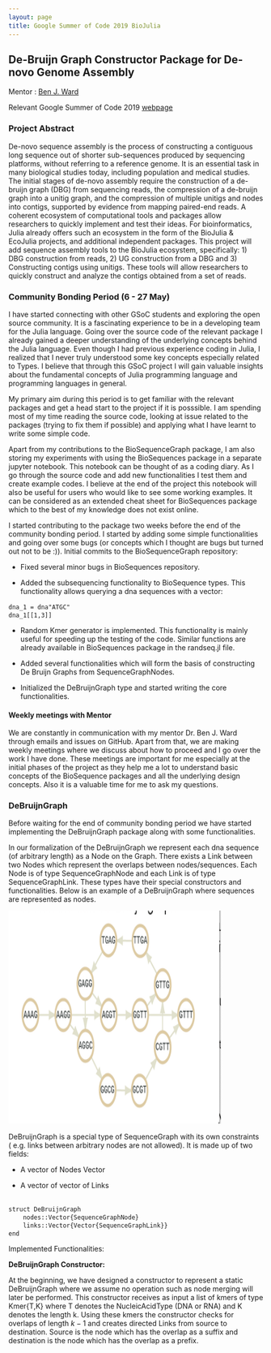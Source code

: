 ```yaml
---
layout: page
title: Google Summer of Code 2019 BioJulia
---
```




## De-Bruijn Graph Constructor Package for De-novo Genome Assembly

Mentor : [Ben J. Ward](http://www.earlham.ac.uk/ben-ward)

Relevant Google Summer of Code 2019 [webpage](https://summerofcode.withgoogle.com/projects/#5248824832950272)


### Project Abstract

De-novo sequence assembly is the process of constructing a contiguous long sequence out of shorter sub-sequences produced by sequencing platforms, without referring to a reference genome. It is an essential task in many biological studies today, including population and medical studies. The initial stages of de-novo assembly require the construction of a de-bruijn graph (DBG) from sequencing reads, the compression of a de-bruijn graph into a unitig graph, and the compression of multiple unitigs and nodes into contigs, supported by evidence from mapping paired-end reads. A coherent ecosystem of computational tools and packages allow researchers to quickly implement and test their ideas. For bioinformatics, Julia already offers such an ecosystem in the form of the BioJulia & EcoJulia projects, and additional independent packages. This project will add sequence assembly tools to the BioJulia ecosystem, specifically: 1) DBG construction from reads, 2) UG construction from a DBG and 3) Constructing contigs using unitigs. These tools will allow researchers to quickly construct and analyze the contigs obtained from a set of reads.


### Community Bonding Period (6 - 27 May)

I have started connecting with other GSoC students and exploring the open source community.
It is a fascinating experience to be in a developing team for the Julia language.
Going over the source code of the relevant package I already gained a deeper understanding of the underlying concepts
behind the Julia language. Even though I had previous experience coding in Julia, I realized that I never truly understood some key
concepts especially related to Types. I believe that through this GSoC project I will gain valuable insights about the fundamental concepts of  Julia programming language and programming languages in general.

My primary aim during this period is to get familiar with the relevant packages and get a head start to the project if it is posssible.
I am spending most of my time reading the source code, looking at issue related to the packages (trying to fix them if possible) and applying what I have learnt to write some simple code.

Apart from my contributions to the BioSequenceGraph package, I am also storing my experiments with using the BioSequences package in a separate jupyter notebook. This notebook can be thought of as a coding  diary. As I go through the source code and add new functionalities I test them and create example codes. I believe at the end  of the  project this notebook will also be useful for users who would like to see some working examples. It can be considered as an extended cheat sheet for BioSequences package which  to the best of my knowledge does not exist online.

I started contributing to the package two weeks before  the end of the community bonding period. I started by adding some simple functionalities and going over some bugs (or concepts which I thought are bugs but turned out not to be :)).
Initial commits to the BioSequenceGraph repository:

- Fixed several minor bugs in BioSequences repository.

- Added the subsequencing functionality to BioSequence types. This functionality allows querying a dna sequences with a vector:

```
dna_1 = dna"ATGC"
dna_1[[1,3]]
```


- Random Kmer generator is implemented. This functionality is mainly useful for speeding up the testing of the code.
Similar functions are already available in BioSequences package in the randseq.jl file.

- Added several functionalities which will form the basis of constructing De Bruijn Graphs from SequenceGraphNodes.

- Initialized the DeBruijnGraph type and started writing the core functionalities.


#### Weekly meetings with Mentor

We are constantly in communication with my mentor Dr. Ben J. Ward through emails and issues on GitHub.
Apart from that, we are making weekly meetings where we discuss about how to proceed and I go over the work I have done.
These meetings are important for me especially at the initial phases of the project as they help me a lot to understand basic concepts of the BioSequence packages  and all the underlying design concepts. Also it is a valuable time for me to ask my questions.


### DeBruijnGraph



Before waiting for the end of community bonding period we have started implementing the DeBruijnGraph package along with some functionalities.

In our formalization of the DeBruijnGraph we represent each dna sequence (of arbitrary length) as a Node on the Graph. There exists a Link between two Nodes which represent the overlaps between nodes/sequences. Each Node is of type SequenceGraphNode and each Link is of type SequenceGraphLink. These types have their special constructors and functionalities. Below is an example of a DeBruijnGraph where sequences are represented as nodes.

<a href="../assets/publpics/debru2.png">
    <img src="../assets/publpics/debru2.png"
          title="DeBruijnGraph" alt="dbg"  height="420" width="420"/></a>

DeBruijnGraph is a special type of SequenceGraph with its own constraints ( e.g. links between arbitrary nodes are not allowed).
It is made up of two fields:

- A vector of Nodes Vector

- A vector of vector of Links

```

struct DeBruijnGraph
    nodes::Vector{SequenceGraphNode}
    links::Vector{Vector{SequenceGraphLink}}
end

```

Implemented Functionalities:

**DeBruijnGraph Constructor:**

At the beginning, we have designed a constructor to represent a static DeBruijnGraph where we assume no operation such as node merging will later be performed. This constructor receives as input a list of kmers of type Kmer{T,K} where T denotes the NucleicAcidType (DNA or RNA) and K denotes the length k. Using these kmers the constructor checks for overlaps of length $k-1$ and creates directed Links from source to destination. Source is the node which has the overlap as a suffix and destination is the node which has the overlap as a prefix.
